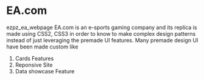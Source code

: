 # EA.com
ezpz_ea_webpage
EA.com is an e-sports gaming company and its replica is made using CSS2, CSS3 in order to know to make complex design patterns 
instead of just leveraging the premade UI features. 
Many premade design UI have been made custom like
 1. Cards Features
 2. Reponsive Site
 3. Data showcase Feature
